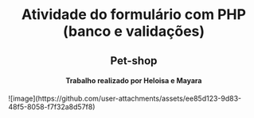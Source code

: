 <h1 align="center"> Atividade do formulário com PHP (banco e validações) </h1> 
<h2 align="center">Pet-shop</h2>
<h4 align="center"> Trabalho realizado por Heloisa e Mayara</h4>
![image](https://github.com/user-attachments/assets/ee85d123-9d83-48f5-8058-f7f32a8d57f8)
